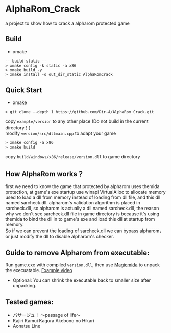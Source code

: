 # AlphaRom_Crack
a project to show how to crack a alpharom protected game

## Build
- xmake
```shell
-- build static --
> xmake config -k static -a x86
> xmake build -y
> xmake install -o out_dir_static AlphaRomCrack
```

## Quick Start
- xmake

```shell
> git clone --depth 1 https://github.com/Dir-A/AlphaRom_Crack.git
```
copy `example/version` to any other place (Do not build in the current directory！)  
modify `version/src/dllmain.cpp` to adapt your game  
```shell
> xmake config -a x86
> xmake build
```
copy `build/windows/x86/release/version.dll` to game directory  

## How AlphaRom works？
first we need to know the game that protected by alpharom uses themida protection, at game's exe startup use winapi VirtualAlloc to allocate memory used to load a dll from memory instead of loading from dll file, and this dll named sarcheck.dll. alpharom's validation algorithm is placed in sarcheck.dll, so alpharom is actually a dll named sarcheck.dll, the reason why we don't see sarcheck.dll file in game directory is because it's using themida to bind the dll in to game's exe and load this dll at startup from memory.  
So if we can prevent the loading of sarcheck.dll we can bypass alpharom，or just modify the dll to disable alpharom's checker.
 
## Guide to remove Alpharom from executable:
Run game.exe with compiled `version.dll`, then use [Magicmida](https://github.com/Hendi48/Magicmida) to unpack the execuatable.
[Example video](https://mega.nz/file/euwWFLpZ#N_3AtnjEzjuPy3hhaLHr-Xg7B0FvHBoNWsatX1lz7_k)
+ Optional: You can shrink the executable back to smaller size after unpacking.

## Tested games:
+ パサージュ！ ～passage of life～
+ Kajiri Kamui Kagura Akebono no Hikari
+ Aonatsu Line
